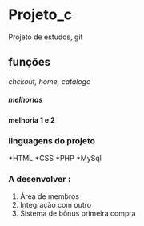 # **Projeto_c**
Projeto de estudos, git 
## funções 
*chckout, home, catalogo*
##### melhorias
**melhoria 1 e 2**

### linguagens do projeto

*HTML
*CSS
*PHP
*MySql

### A desenvolver :

1. Área de membros
2. Integração com outro
3. Sistema de bõnus primeira compra
